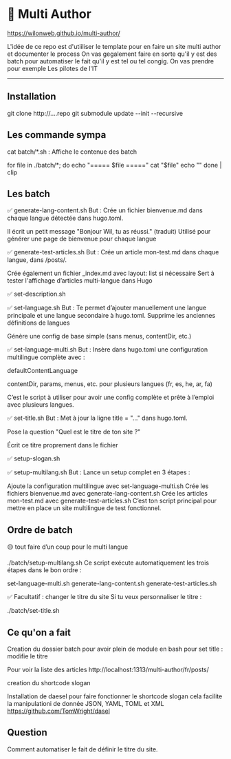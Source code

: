 # 🚀 Multi Author

https://wilonweb.github.io/multi-author/

L'idée de ce repo est d'utiiliser le template pour en faire un site multi author et documenter le process
On vas gegalement faire en sorte qu'il y est des batch pour automatiser le fait qu'il y est tel ou tel congig. 
On vas prendre pour exemple Les pilotes de l'IT 

---

## Installation 
git clone http://....repo
git submodule update --init --recursive



## Les commande sympa
cat batch/*.sh : Affiche le contenue des batch

for file in ./batch/*; do
  echo "===== $file ====="
  cat "$file"
  echo ""
done | clip

## Les batch

✅ generate-lang-content.sh
But : Crée un fichier bienvenue.md dans chaque langue détectée dans hugo.toml.

Il écrit un petit message "Bonjour Wil, tu as réussi." (traduit)
Utilisé pour générer une page de bienvenue pour chaque langue

✅ generate-test-articles.sh
But : Crée un article mon-test.md dans chaque langue, dans /posts/.

Crée également un fichier _index.md avec layout: list si nécessaire
Sert à tester l'affichage d’articles multi-langue dans Hugo

✅ set-description.sh


✅ set-language.sh
But : Te permet d’ajouter manuellement une langue principale et une langue secondaire à hugo.toml.
Supprime les anciennes définitions de langues

Génère une config de base simple (sans menus, contentDir, etc.)

✅ set-language-multi.sh
But : Insère dans hugo.toml une configuration multilingue complète avec :

defaultContentLanguage

contentDir, params, menus, etc. pour plusieurs langues (fr, es, he, ar, fa)

C’est le script à utiliser pour avoir une config complète et prête à l’emploi avec plusieurs langues.

✅ set-title.sh
But : Met à jour la ligne title = "..." dans hugo.toml.

Pose la question "Quel est le titre de ton site ?"

Écrit ce titre proprement dans le fichier


✅ setup-slogan.sh



✅ setup-multilang.sh
But : Lance un setup complet en 3 étapes :

Ajoute la configuration multilingue avec set-language-multi.sh
Crée les fichiers bienvenue.md avec generate-lang-content.sh
Crée les articles mon-test.md avec generate-test-articles.sh
C’est ton script principal pour mettre en place un site multilingue de test fonctionnel.

## Ordre de batch

🟡 tout faire d’un coup pour le multi langue

./batch/setup-multilang.sh
Ce script exécute automatiquement les trois étapes dans le bon ordre :

set-language-multi.sh
generate-lang-content.sh
generate-test-articles.sh

✅ Facultatif : changer le titre du site
Si tu veux personnaliser le titre :

./batch/set-title.sh


## Ce qu'on a fait
Creation du dossier batch 
pour avoir plein de module en bash pour 
set title : modifie le titre

Pour voir la liste des articles 
http://localhost:1313/multi-author/fr/posts/

creation du shortcode slogan

Installation de daesel pour faire fonctionner le shortcode slogan 
cela facilite la manipulationi de donnée JSON, YAML, TOML et XML
https://github.com/TomWright/dasel




## Question 

Comment automatiser le fait de définir le titre du site. 